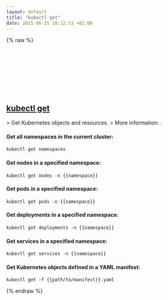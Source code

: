 ```yaml
---
layout: default
title: "kubectl get"
date: 2021-06-25 18:12:13 +02:00
---
```

{% raw %}
<h2 id="kubectl-get">
  <a href="/en/common/kubectl-get.html">kubectl get</a> <a href="#kubectl-get"><svg class="icon">
    <use href="/assets/images/unicode_sprite.svg#link" />
  </svg></a>
</h2>
> Get Kubernetes objects and resources.
> More information: <https://kubernetes.io/docs/reference/generated/kubectl/kubectl-commands#get>.

#### Get all namespaces in the current cluster:
```shell
kubectl get namespaces
```
#### Get nodes in a specified namespace:
```shell
kubectl get nodes -n {{namespace}}
```
#### Get pods in a specified namespace:
```shell
kubectl get pods -n {{namespace}}
```
#### Get deployments in a specified namespace:
```shell
kubectl get deployments -n {{namespace}}
```
#### Get services in a specified namespace:
```shell
kubectl get services -n {{namespace}}
```
#### Get Kubernetes objects defined in a YAML manifest:
```shell
kubectl get -f {{path/to/manifest}}.yaml
```
{% endraw %}